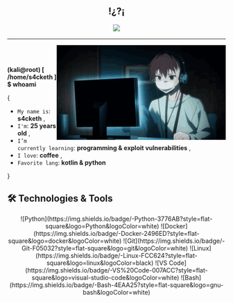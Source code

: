 <h2 align="center"> !¿?¡ </h2>

<p align="center"> 
 <picture> 
  <img src="https://github.com/7oSkaaa/7oSkaaa/blob/main/Images/about_me.gif?raw=true" width = 70px>
 </picture> 
</p>

<hr/>

<picture> <img align="right" src="anime-boy.gif" width = 390px> </picture> <br> <br>

**(kali@root) [ /home/s4cketh ]** <br>
**$ whoami**

{  

* `My name is`: **s4cketh** ,
* `I'm`: **25 years old** ,
* `I’m currently learning`: **programming & exploit vulnerabilities** ,
* `I love`: **coffee** ,
* `Favorite lang`: **kotlin & python**  

}

## 🛠️ Technologies & Tools
<p align="center"> 
![Python](https://img.shields.io/badge/-Python-3776AB?style=flat-square&logo=Python&logoColor=white)
![Docker](https://img.shields.io/badge/-Docker-2496ED?style=flat-square&logo=docker&logoColor=white)
![Git](https://img.shields.io/badge/-Git-F05032?style=flat-square&logo=git&logoColor=white)
![Linux](https://img.shields.io/badge/-Linux-FCC624?style=flat-square&logo=linux&logoColor=black)
![VS Code](https://img.shields.io/badge/-VS%20Code-007ACC?style=flat-square&logo=visual-studio-code&logoColor=white)
![Bash](https://img.shields.io/badge/-Bash-4EAA25?style=flat-square&logo=gnu-bash&logoColor=white)
</p>
